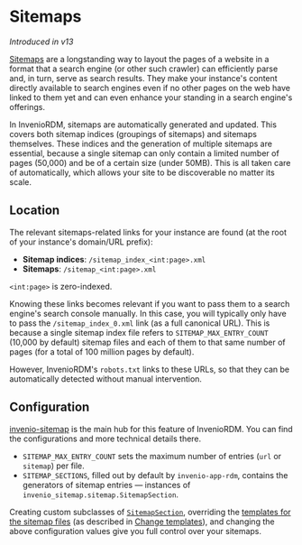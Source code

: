 # Sitemaps

_Introduced in v13_

[Sitemaps](https://sitemaps.org/) are a longstanding way to layout the pages of a website in a format that a search engine (or other such crawler) can efficiently parse and, in turn, serve as search results. They make your instance's content directly available to search engines even if no other pages on the web have linked to them yet and can even enhance your standing in a search engine's offerings.

In InvenioRDM, sitemaps are automatically generated and updated. This covers both sitemap indices (groupings of sitemaps) and sitemaps themselves. These indices and the generation of multiple sitemaps are essential, because a single sitemap can only contain a limited number of pages (50,000) and be of a certain size (under 50MB). This is all taken care of automatically, which allows your site to be discoverable no matter its scale.

## Location

The relevant sitemaps-related links for your instance are found (at the root of your instance's domain/URL prefix):

- **Sitemap indices**: `/sitemap_index_<int:page>.xml`
- **Sitemaps**: `/sitemap_<int:page>.xml`

`<int:page>` is zero-indexed.

Knowing these links becomes relevant if you want to pass them to a search engine's search console manually. In this case, you will typically only have to pass the `/sitemap_index_0.xml` link (as a full canonical URL). This is because a single sitemap index file refers to `SITEMAP_MAX_ENTRY_COUNT` (10,000 by default) sitemap files and each of them to that same number of pages (for a total of 100 million pages by default).

However, InvenioRDM's `robots.txt` links to these URLs, so that they can be automatically detected without manual intervention.

## Configuration

[invenio-sitemap](https://github.com/inveniosoftware/invenio-sitemap) is the main hub for this feature of InvenioRDM. You can find the configurations and more technical details there.

- `SITEMAP_MAX_ENTRY_COUNT` sets the maximum number of entries (`url` or `sitemap`) per file.
- `SITEMAP_SECTIONS`, filled out by default by `invenio-app-rdm`, contains the generators of sitemap entries — instances of `invenio_sitemap.sitemap.SitemapSection`.

Creating custom subclasses of [`SitemapSection`](https://github.com/inveniosoftware/invenio-sitemap/blob/master/invenio_sitemap/sitemap.py), overriding the [templates for the sitemap files](https://github.com/inveniosoftware/invenio-sitemap/tree/master/invenio_sitemap/templates/invenio_sitemap) (as described in [Change templates](./look-and-feel/templates.md)), and changing the above configuration values give you full control over your sitemaps.
